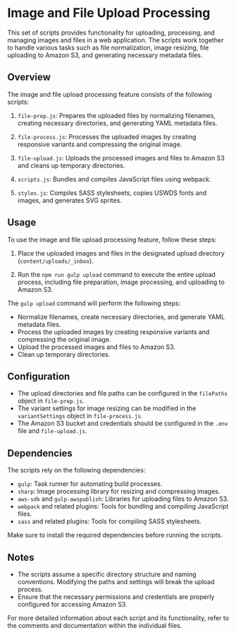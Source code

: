 # Image and File Upload Processing

This set of scripts provides functionality for uploading, processing, and managing images and files in a web application. The scripts work together to handle various tasks such as file normalization, image resizing, file uploading to Amazon S3, and generating necessary metadata files.

## Overview

The image and file upload processing feature consists of the following scripts:

1. `file-prep.js`: Prepares the uploaded files by normalizing filenames, creating necessary directories, and generating YAML metadata files.

2. `file-process.js`: Processes the uploaded images by creating responsive variants and compressing the original image.

3. `file-upload.js`: Uploads the processed images and files to Amazon S3 and cleans up temporary directories.

4. `scripts.js`: Bundles and compiles JavaScript files using webpack.

5. `styles.js`: Compiles SASS stylesheets, copies USWDS fonts and images, and generates SVG sprites.

## Usage

To use the image and file upload processing feature, follow these steps:

1. Place the uploaded images and files in the designated upload directory (`content/uploads/_inbox`).

2. Run the `npm run gulp upload` command to execute the entire upload process, including file preparation, image processing, and uploading to Amazon S3.

The `gulp upload` command will perform the following steps:
- Normalize filenames, create necessary directories, and generate YAML metadata files.
- Process the uploaded images by creating responsive variants and compressing the original image.
- Upload the processed images and files to Amazon S3.
- Clean up temporary directories.

## Configuration

- The upload directories and file paths can be configured in the `filePaths` object in `file-prep.js`.
- The variant settings for image resizing can be modified in the `variantSettings` object in `file-process.js`.
- The Amazon S3 bucket and credentials should be configured in the `.env` file and `file-upload.js`.

## Dependencies

The scripts rely on the following dependencies:

- `gulp`: Task runner for automating build processes.
- `sharp`: Image processing library for resizing and compressing images.
- `aws-sdk` and `gulp-awspublish`: Libraries for uploading files to Amazon S3.
- `webpack` and related plugins: Tools for bundling and compiling JavaScript files.
- `sass` and related plugins: Tools for compiling SASS stylesheets.

Make sure to install the required dependencies before running the scripts.

## Notes

- The scripts assume a specific directory structure and naming conventions. Modifying the paths and settings will break the upload process.
- Ensure that the necessary permissions and credentials are properly configured for accessing Amazon S3.

For more detailed information about each script and its functionality, refer to the comments and documentation within the individual files.